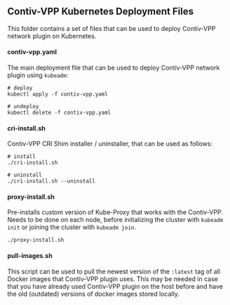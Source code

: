 ## Contiv-VPP Kubernetes Deployment Files

This folder contains a set of files that can be used to deploy Contiv-VPP
network plugin on Kubernetes.

#### contiv-vpp.yaml
The main deployment file that can be used to deploy Contiv-VPP network plugin using `kubeadm`:
```
# deploy
kubectl apply -f contiv-vpp.yaml

# undeploy
kubectl delete -f contiv-vpp.yaml
```

#### cri-install.sh
Contiv-VPP CRI Shim installer / uninstaller, that can be used as follows:
```
# install
./cri-install.sh

# uninstall
./cri-install.sh --uninstall
```

#### proxy-install.sh
Pre-installs custom version of Kube-Proxy that works with the Contiv-VPP. Needs to be done
on each node, before initializing the cluster with `kubeadm init` or joining the cluster with `kubeadm join`.
```
./proxy-install.sh
```

#### pull-images.sh
This script can be used to pull the newest version of the `:latest` tag of all Docker images 
that Contiv-VPP plugin uses. This may be needed in case that you have already used Contiv-VPP plugin
on the host before and have the old (outdated) versions of docker images stored locally.

